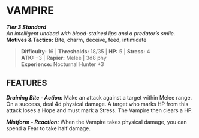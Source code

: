 # VAMPIRE

***Tier 3 Standard***  
*An intelligent undead with blood-stained lips and a predator’s smile.*  
**Motives & Tactics:** Bite, charm, deceive, feed, intimidate

> **Difficulty:** 16 | **Thresholds:** 18/35 | **HP:** 5 | **Stress:** 4  
> **ATK:** +3 | **Rapier:** Melee | 3d8 phy  
> **Experience:** Nocturnal Hunter +3

## FEATURES

***Draining Bite - Action:*** Make an attack against a target within Melee range. On a success, deal 4d physical damage. A target who marks HP from this attack loses a Hope and must mark a Stress. The Vampire then clears a HP.

***Mistform - Reaction:*** When the Vampire takes physical damage, you can spend a Fear to take half damage.
